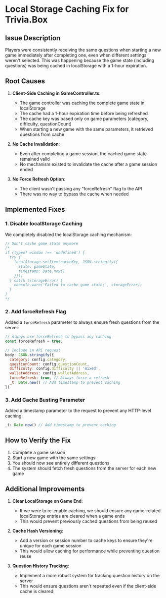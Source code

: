 # Local Storage Caching Fix for Trivia.Box

## Issue Description

Players were consistently receiving the same questions when starting a new game immediately after completing one, even when different settings weren't selected. This was happening because the game state (including questions) was being cached in localStorage with a 1-hour expiration.

## Root Causes

1. **Client-Side Caching in GameController.ts**: 
   - The game controller was caching the complete game state in localStorage
   - The cache had a 1-hour expiration time before being refreshed
   - The cache key was based only on game parameters (category, difficulty, questionCount)
   - When starting a new game with the same parameters, it retrieved questions from cache

2. **No Cache Invalidation**: 
   - Even after completing a game session, the cached game state remained valid
   - No mechanism existed to invalidate the cache after a game session ended

3. **No Force Refresh Option**:
   - The client wasn't passing any "forceRefresh" flag to the API
   - There was no way to bypass the cache when needed

## Implemented Fixes

### 1. Disable localStorage Caching

We completely disabled the localStorage caching mechanism:

```javascript
// Don't cache game state anymore
/*
if (typeof window !== 'undefined') {
  try {
    localStorage.setItem(cacheKey, JSON.stringify({
      state: gameState,
      timestamp: Date.now()
    }));
  } catch (storageError) {
    console.warn('Failed to cache game state:', storageError);
  }
}
*/
```

### 2. Add forceRefresh Flag

Added a `forceRefresh` parameter to always ensure fresh questions from the server:

```javascript
// Always use forceRefresh to bypass any caching
const forceRefresh = true; 

// Include in API request
body: JSON.stringify({
  category: config.category,
  questionCount: config.questionCount,
  difficulty: config.difficulty || 'mixed',
  walletAddress: config.walletAddress,
  forceRefresh: true, // Always force a refresh
  _t: Date.now() // Add timestamp to prevent caching
})
```

### 3. Add Cache Busting Parameter

Added a timestamp parameter to the request to prevent any HTTP-level caching:

```javascript
_t: Date.now() // Add timestamp to prevent caching
```

## How to Verify the Fix

1. Complete a game session
2. Start a new game with the same settings
3. You should now see entirely different questions
4. The system should fetch fresh questions from the server for each new game

## Additional Improvements

1. **Clear LocalStorage on Game End**:
   - If we were to re-enable caching, we should ensure any game-related localStorage entries are cleared when a game ends
   - This would prevent previously cached questions from being reused

2. **Cache Hash Versioning**:
   - Add a version or session number to cache keys to ensure they're unique for each game session
   - This would allow caching for performance while preventing question reuse

3. **Question History Tracking**:
   - Implement a more robust system for tracking question history on the server
   - This would ensure questions aren't repeated even if the client-side cache is cleared
